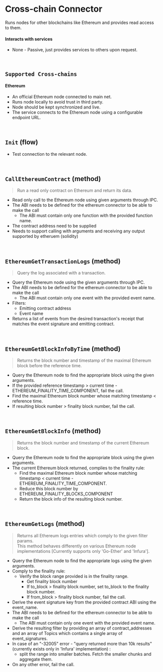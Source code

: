 # Cross-chain Connector

Runs nodes for other blockchains like Ethereum and provides read access to them.

#### Interacts with services

* None - Passive, just provides services to others upon request.

&nbsp;
## `Supported Cross-chains`

#### Ethereum
* An official Ethereum node connected to main net.
* Runs node locally to avoid trust in third party.
* Node should be kept synchronized and live.
* The service connects to the Ethereum node using a configurable endpoint URL.

&nbsp;
## `Init` (flow)

* Test connection to the relevant node.

&nbsp;
## `CallEthereumContract` (method)

> Run a read only contract on Ethereum and return its data.

* Read only call to the Ethereum node using given arguments through IPC.
* The ABI needs to be defined for the ethereum connector to be able to make the call
  * The ABI must contain only one function with the provided function name.
* The contract address need to be supplied
* Needs to support calling with arguments and receiving any output supported by etheruem (solidity)

&nbsp;
## `EthereumGetTransactionLogs` (method)
> Query the log associated with a transaction.

* Query the Ethereum node using the given arguments through IPC.
* The ABI needs to be defined for the ethereum connector to be able to make the call
  * The ABI must contain only one event with the provided event name.
* Filters:
  * Emitting contract address
  * Event name
* Returns a list of events from the desired transaction's receipt that matches the event signature and emitting contract.




&nbsp;
## `EthereumGetBlockInfoByTime` (method)
> Returns the block number and timestamp of the maximal Ethereum block before the reference time.
* Query the Ethereum node to find the appropriate block using the given arguments.
* If the provided reference timestamp > current time - ETHEREUM_FINALITY_TIME_COMPONENT, fail the call.
* Find the maximal Ethereum block number whose matching timestamp < reference time.
* If resulting block number > finality block number, fail the call.

&nbsp;
## `EthereumGetBlockInfo` (method)
> Returns the block number and timestamp of the current Ethereum block.
* Query the Ethereum node to find the appropriate block using the given arguments.
* The current Ethereum block returned, complies to the finality rule:
    * Find the maximal Ethereum block number whose matching timestamp < current time - ETHEREUM_FINALITY_TIME_COMPONENT.
    * Reduce this block number by ETHEREUM_FINALITY_BLOCKS_COMPONENT
    * Return the block info of the resulting block number. 


&nbsp;
## `EthereumGetLogs` (method)
> Returns all Ethereum logs entries which comply to the given filter params.\
This method behaves differently on various Ethereum node implementations [Currently supports only 'Go-Ether' and 'Infura'].
* Query the Ethereum node to find the appropriate logs using the given arguments.
* Comply to the finality rule:
    * Verify the block range provided is in the finality range.
        * Get finality block number
        * If to_block > finality block number, set to_block to the finality block number.
        * If from_block > finality block number, fail the call.
* Derive the event signature key from the provided contract ABI using the event_name.
* The ABI needs to be defined for the ethereum connector to be able to make the call
    * The ABI must contain only one event with the provided event name.
* Derive the resulting filter by providing an array of contract_addresses and an array of Topics which contains a single array of event_signatures.
* In case of an "-32005" error - "query returned more than 10k results" (currently exists only in 'Infura' implementation) :
    * split the range into smaller batches. Fetch the smaller chunks and aggregate them.
* On any other error, fail the call. 

